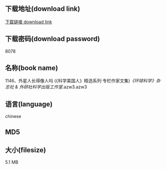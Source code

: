 ## 下载地址(download link)
[下载链接 download link](https://tutu365.netlify.app/?s=1146%E3%80%81%E5%A4%96%E6%98%9F%E4%BA%BA%E9%95%BF%E5%BE%97%E5%83%8F%E4%BA%BA%E5%90%97+%28%E3%80%8A%E7%A7%91%E5%AD%A6%E7%BE%8E%E5%9B%BD%E4%BA%BA%E3%80%8B%E7%B2%BE%E9%80%89%E7%B3%BB%E5%88%97%C2%B7%E4%B8%93%E6%A0%8F%E4%BD%9C%E5%AE%B6%E6%96%87%E9%9B%86%29_%E3%80%8A%E7%8E%AF%E7%90%83%E7%A7%91%E5%AD%A6%E3%80%8B%E6%9D%82%E5%BF%97%E7%A4%BE+%26+%E5%A4%96%E7%A0%94%E7%A4%BE%E7%A7%91%E5%AD%A6%E5%87%BA%E7%89%88%E5%B7%A5%E4%BD%9C%E5%AE%A4_.azw3)

## 下载密码(download password)
8078

## 名称(book name)
1146、外星人长得像人吗 (《科学美国人》精选系列·专栏作家文集)_《环球科学》杂志社 & 外研社科学出版工作室_.azw3.azw3

## 语言(language)
chinese

## MD5


## 大小(filesize)
5.1 MB
